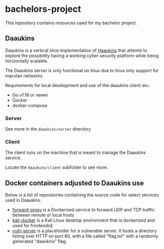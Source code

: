 # bachelors-project

This repository contains resources used for my bachelor project.

## Daaukins

Daaukins is a vertical slice implementation of [Haaukins](https://github.com/aau-network-security/haaukins) that attemts to explore the possibility having a working cyber security platform while being horizontally scalable.

The Daaukins server is only functional on linux due to linux only support for macvlan networks.

Requirements for local development and use of the daaukins client `dkn`:

- Go v1.19 or newer
- Docker
- docker-compose

### Server

See more in the `daaukins/server` directory

### Client

The client runs on the machine that is meant to manage the Daaukins service.

Locate the `daaukins/client` subfolder to see more.

## Docker containers adjusted to Daaukins use

Below is a list of repositories containing the source code for select services used in Daaukins.

- [forward-proxy](https://github.com/andreaswachs/forward-proxy) is a Dockerized service to forward UDP and TCP traffic between remote or local hosts
- [kali-docker](https://github.com/andreaswachs/kali-docker) is a Kali Linux desktop environment that is dockerized and used for frontends§
- [vuln-server](https://github.com/andreaswachs/vuln-server) is a placeholder for a vulnerable server. It hosts a directory listing over HTTP on port 80, with a file called "flag.txt" with a randomly generated "daaukins" flag.
